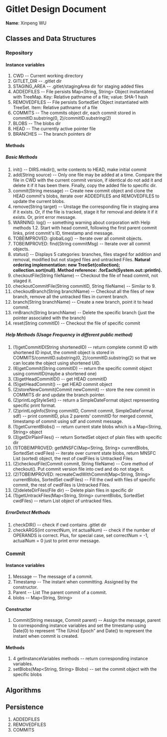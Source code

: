 # Gitlet Design Document

**Name**: Xinpeng WU

## Classes and Data Structures
### Repository

#### Instance variables

1. CWD -- Current working directory
2. GITLET_DIR -- .gitlet dir
3. STAGING_AREA -- .gitlet/stagingArea dir for staging added files
4. ADDEDFILES -- File persists Map<String, String> Object instantiated with TreeMap. Key: Relative pathname of a file; value: SHA-1 hash
5. REMOVEDFILES -- File persists SortedSet<String> Object instantiated with TreeSet. Item: Relative pathname of a file
6. COMMITS -- The commits object dir, each commit stored in commitID.substring(0, 2)/commitID.substring(2)
7. BLOBS -- The blobs dir
8. HEAD -- The currently active pointer file
9. BRANCHES -- The branch pointers dir

#### Methods
##### Basic Methods
1. init() -- DIRS.mkdir(), write contents to HEAD, make initial commit
2. add(String source) -- Only one file may be added at a time. Compare the file in CWD with the current commit version, if identical do not add it and delete it if it has been there. Finally, copy the added file to specific dir.
3. commit(String message) -- Create new commit object and clone the HEAD commit's blobs, iterate over ADDEDFILES and REMOVEDFILES to update the current blobs.
4. remove(String target) -- Unstage the corresponding file in staging area if it exists. Or, if the file is tracked, stage it for removal and delete it if it exists. Or, print error message.
5. WARNING: log() -- something warning about corporation with Help methods 1.2. Start with head commit, following the first parent commit links, print commit's ID, timestamp and message. 
6. TOBEIMPROVED: globalLog() -- Iterate over all commit objects.
7. TOBEIMPROVED: find(String commitMsg) -- Iterate over all commit objects.
8. status() -- Displays 5 categories: branches, files staged for addition and removal, modified but not staged files and untracked Files. **Natural ordering implementation: new TreeSet(collection); collection.sort(null). Method reference: .forEach(System.out::println).** 
9. checkoutFile(String fileName) -- Checkout the file of head commit, not staged it.
10. checkoutCommitFile(String commitID, String fileName) -- Similar to 9.
11. checkoutBranch(String branchName) -- Checkout all the files of new branch, remove all the untracked files in current branch.
12. branch(String branchName) -- Create a new branch, point it to head commit.
13. rmBranch(String branchName) -- Delete the specific branch (just the pointer associated with the branch)
14. reset(String commitID) -- Checkout the file of specific commit

##### Help Methods (Usage Frequency in different public method) 
1. (1)getCommitID(String shortenedID) -- return complete commit ID with shortened ID input, the commit object is stored in COMMITS/commitID.substring(0, 2)/commitID.substring(2) so that we can locate the object using shortened UID.
2. (6)getCommit(String commitID) -- return the specific commit object using commitID(maybe a shortened one)
3. (3)getHeadCommitID() -- get HEAD commitID
4. (5)getHeadCommit() -- get HEAD commit object
5. (2)storeNewCommit(Commit newCommit) -- store the new commit in COMMITS dir and update the branch pointer.
6. (2)printLogStyleSet() -- return a SimpleDateFormat object representing specific print format.
7. (2)printLogInfo(String commitID, Commit commit, SimpleDateFormat sdf) -- print commitID, plus 2 parents' commitID for merged commit, timestamp of commit using sdf and commit message.
8. (1)getCurrentBlobs() -- return current state blobs which is a Map<String, String> object
9. (3)getDirPlainFiles() -- return SortedSet<String> object of plain files with specific dir
10. (1)TOBEIMPROVED: getMNSFC(Map<String, String> currentBlobs, SortedSet<String> cwdFiles) -- iterate over current state blobs, return MNSFC List<String> (sorted) object, the rest of cwdFiles is Untracked Files
11. (2)checkoutFile(Commit commit, String fileName) -- Core method of checkout(). Put commit version file into cwd and do not stage it.
12. (2)TOBEIMPROVED: recreateCwdWithCommit(Map<String, String> currentBlobs, SortedSet<String> cwdFiles) -- Fill the cwd with files of specific commit, the rest of cwdFiles is Untracked Files.
13. (2)deleteDirFiles(File dir) -- Delete plain files in specific dir
14. (1)getUntrackFiles(Map<String, String> currentBlobs, SortedSet<String> cwdFiles) -- return List<String> object of untracked files.

##### ErrorDetect Methods
1. checkDIR() -- check if cwd contains .gitlet dir
2. checkARGS(int correctNum, int actualNum) -- check if the number of OPERANDS is correct. Plus, for special case, set correctNum = -1, actualNum = 0 just to print error message.

### Commit

#### Instance variables

1. Message -- The message of a commit.
2. Timestamp -- The instant when committing. Assigned by the constructor.
3. Parent -- List<String> The parent commit of a commit.
4. blobs -- Map<String, String>

#### Constructor

1. Commit(String message, Commit parent) -- Assign the message, parent to corresponding instance variables and set the timestamp using Date(0) to represent “The (Unix) Epoch” and Date() to represent the instant when commit is created.

#### Methods

1. 4 getInstanceVariables methods -- return corresponding instance variables.
2. setBlobs(Map<String, String> Blobs) -- set the commit object with the specific blobs




## Algorithms

## Persistence
1. ADDEDFILES
2. REMOVEDFILES
3. COMMITS
